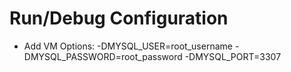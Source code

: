 # Run/Debug Configuration
- Add VM Options: 
-DMYSQL_USER=root_username -DMYSQL_PASSWORD=root_password -DMYSQL_PORT=3307